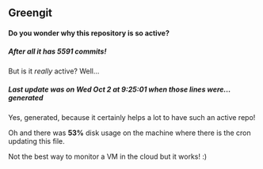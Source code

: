 ## Greengit

#### Do you wonder why this repository is so active?

##### After all it has 5591 commits!

But is it *really* active? Well...

##### Last update was on Wed Oct 2 at 9:25:01 when those lines were... generated

Yes, generated, because it certainly helps a lot to have such an active repo!

Oh and there was **53%** disk usage on the machine
where there is the cron updating this file.

Not the best way to monitor a VM in the cloud but it works! :)
